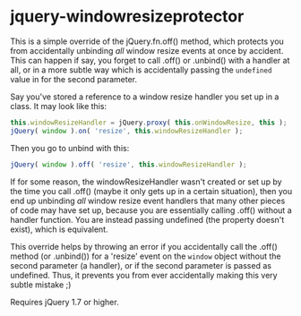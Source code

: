 jquery-windowresizeprotector
============================

This is a simple override of the jQuery.fn.off() method, which protects you from accidentally unbinding *all* window resize events at once by accident. This can happen if say, you forget to call .off() or .unbind() with a handler at all, or in a more subtle way which is accidentally passing the `undefined` value in for the second parameter. 

Say you've stored a reference to a window resize handler you set up in a class. It may look like this:

```javascript
this.windowResizeHandler = jQuery.proxy( this.onWindowResize, this );
jQuery( window ).on( 'resize', this.windowResizeHandler );
```

Then you go to unbind with this:

```javascript
jQuery( window ).off( 'resize', this.windowResizeHandler );
```

If for some reason, the windowResizeHandler wasn't created or set up by the time you call .off() (maybe it only gets up in a certain situation), then you end up unbinding *all* window resize event handlers that many other pieces of code may have set up, because you are essentially calling .off() without a handler function. You are instead passing undefined (the property doesn't exist), which is equivalent.

This override helps by throwing an error if you accidentally call the .off() method (or .unbind()) for a 'resize' event on the `window` object without the second parameter (a handler), or if the second parameter is passed as undefined. Thus, it prevents you from ever accidentally making this very subtle mistake ;)

Requires jQuery 1.7 or higher.